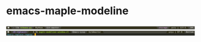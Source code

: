 # emacs-maple-modeline

![example](https://github.com/honmaple/emacs-maple-modeline/blob/master/screenshot/example.png)
![example1](https://github.com/honmaple/emacs-maple-modeline/blob/master/screenshot/example1.png)
